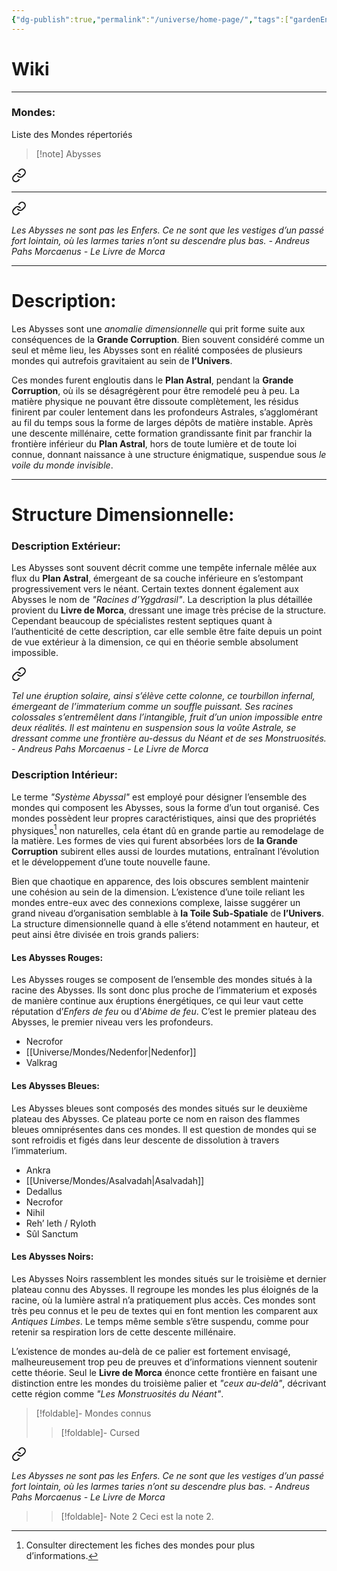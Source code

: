 ```yaml
---
{"dg-publish":true,"permalink":"/universe/home-page/","tags":["gardenEntry"]}
---
```


# Wiki
---
### Mondes:
Liste des Mondes répertoriés 





> [!note] Abysses
> 
<div class="transclusion internal-embed is-loaded"><a class="markdown-embed-link" href="/universe/mondes/abysses/" aria-label="Open link"><svg xmlns="http://www.w3.org/2000/svg" width="24" height="24" viewBox="0 0 24 24" fill="none" stroke="currentColor" stroke-width="2" stroke-linecap="round" stroke-linejoin="round" class="svg-icon lucide-link"><path d="M10 13a5 5 0 0 0 7.54.54l3-3a5 5 0 0 0-7.07-7.07l-1.72 1.71"></path><path d="M14 11a5 5 0 0 0-7.54-.54l-3 3a5 5 0 0 0 7.07 7.07l1.71-1.71"></path></svg></a><div class="markdown-embed">




---


<div class="transclusion internal-embed is-loaded"><a class="markdown-embed-link" href="/ressources/andreus-pahs-morcaenus-extraits/#z7147p" aria-label="Open link"><svg xmlns="http://www.w3.org/2000/svg" width="24" height="24" viewBox="0 0 24 24" fill="none" stroke="currentColor" stroke-width="2" stroke-linecap="round" stroke-linejoin="round" class="svg-icon lucide-link"><path d="M10 13a5 5 0 0 0 7.54.54l3-3a5 5 0 0 0-7.07-7.07l-1.72 1.71"></path><path d="M14 11a5 5 0 0 0-7.54-.54l-3 3a5 5 0 0 0 7.07 7.07l1.71-1.71"></path></svg></a><div class="markdown-embed">



*Les Abysses ne sont pas les Enfers. Ce ne sont que les vestiges d’un passé fort lointain, où les larmes taries n’ont su descendre plus bas.*
*- Andreus Pahs Morcaenus - Le Livre de Morca* 

</div></div>


---
# Description:

Les Abysses sont une *anomalie dimensionnelle* qui prit forme suite aux conséquences de la **Grande Corruption**. Bien souvent considéré comme un seul et même lieu, les Abysses sont en réalité composées de plusieurs mondes qui autrefois gravitaient au sein de **l’Univers**.

Ces mondes furent engloutis dans le **Plan Astral**, pendant la **Grande Corruption**, où ils se désagrégèrent pour être remodelé peu à peu. La matière physique ne pouvant être dissoute complètement, les résidus finirent par couler lentement dans les profondeurs Astrales, s’agglomérant au fil du temps sous la forme de larges dépôts de matière instable.
Après une descente millénaire, cette formation grandissante finit par franchir la frontière inférieur du **Plan Astral**, hors de toute lumière et de toute loi connue, donnant naissance à une structure énigmatique, suspendue sous *le voile du monde invisible*.

---
# Structure Dimensionnelle:
### Description Extérieur:
Les Abysses sont souvent décrit comme une tempête infernale mêlée aux flux du **Plan Astral**, émergeant de sa couche inférieure en s’estompant progressivement vers le néant. Certain textes donnent également aux Abysses le nom de *"Racines d’Yggdrasil"*.
La description la plus détaillée provient du **Livre de Morca**, dressant une image très précise de la structure. Cependant beaucoup de spécialistes restent septiques quant à l’authenticité de cette description, car elle semble être faite depuis un point de vue extérieur à la dimension, ce qui en théorie semble absolument impossible.


<div class="transclusion internal-embed is-loaded"><a class="markdown-embed-link" href="/ressources/andreus-pahs-morcaenus-extraits/#923u8b" aria-label="Open link"><svg xmlns="http://www.w3.org/2000/svg" width="24" height="24" viewBox="0 0 24 24" fill="none" stroke="currentColor" stroke-width="2" stroke-linecap="round" stroke-linejoin="round" class="svg-icon lucide-link"><path d="M10 13a5 5 0 0 0 7.54.54l3-3a5 5 0 0 0-7.07-7.07l-1.72 1.71"></path><path d="M14 11a5 5 0 0 0-7.54-.54l-3 3a5 5 0 0 0 7.07 7.07l1.71-1.71"></path></svg></a><div class="markdown-embed">



*Tel une éruption solaire, ainsi s’élève cette colonne, ce tourbillon infernal, émergeant de l’immaterium comme un souffle puissant. Ses racines colossales s’entremêlent dans l’intangible, fruit d’un union impossible entre deux réalités. Il est maintenu en suspension sous la voûte  Astrale, se dressant comme une frontière au-dessus du Néant et de ses Monstruosités.*
*- Andreus Pahs Morcaenus - Le Livre de Morca* 

</div></div>


### Description Intérieur:
Le terme *"Système Abyssal"*  est employé pour désigner l’ensemble des mondes qui composent les Abysses, sous la forme d’un tout organisé.
Ces mondes possèdent leur propres caractéristiques, ainsi que des propriétés physiques[^1] non naturelles, cela étant dû en grande partie au remodelage de la matière. Les formes de vies qui furent absorbées lors de **la Grande Corruption** subirent elles aussi de lourdes mutations, entraînant l’évolution et le développement d’une toute nouvelle faune.

Bien que chaotique en apparence, des lois obscures semblent maintenir une cohésion au sein de la dimension. L’existence d’une toile reliant les mondes entre-eux avec des connexions complexe, laisse suggérer un grand niveau d’organisation semblable à **la Toile Sub-Spatiale** de **l’Univers**. La structure dimensionnelle quand à elle s’étend notamment en hauteur, et peut ainsi être divisée en trois grands paliers:

#### Les Abysses Rouges:
Les Abysses rouges se composent de l’ensemble des mondes situés à la racine des Abysses. Ils sont donc plus proche de l’immaterium et exposés de manière continue aux éruptions énergétiques, ce qui leur vaut cette réputation d’*Enfers de feu* ou d’*Abime de feu*. C’est le premier plateau des Abysses, le premier niveau vers les profondeurs.

  - Necrofor
  - [[Universe/Mondes/Nedenfor\|Nedenfor]] 
  - Valkrag

#### Les Abysses Bleues:
Les Abysses bleues sont composés des mondes situés sur le deuxième plateau des Abysses. Ce plateau porte ce nom en raison des flammes bleues omniprésentes dans ces mondes. Il est question de mondes qui se sont refroidis et figés dans leur descente de dissolution à travers l’immaterium.

- Ankra
- [[Universe/Mondes/Asalvadah\|Asalvadah]]
- Dedallus
- Necrofor
- Nihil
- Reh’ leth / Ryloth
- Sûl Sanctum

#### Les Abysses Noirs:
Les Abysses Noirs rassemblent les mondes situés sur le troisième et dernier plateau connu des Abysses. Il regroupe les mondes les plus éloignés de la racine, où la lumière astral n’a pratiquement plus accès. Ces mondes sont très peu connus et le peu de textes qui en font mention les comparent aux *Antiques Limbes*. Le temps même semble s’être suspendu, comme pour retenir sa respiration lors de cette descente millénaire.

L’existence de mondes au-delà de ce palier est fortement envisagé, malheureusement trop peu de preuves et d’informations viennent soutenir cette théorie. Seul le **Livre de Morca** énonce cette frontière en faisant une distinction entre les mondes du troisième palier et *"ceux au-delà"*, décrivant cette région comme *"Les Monstruosités du Néant"*.



[^1]: Consulter directement les fiches des mondes pour plus d’informations.


</div></div>



> [!foldable]- Mondes connus
> 
>> [!foldable]- Cursed
>> 
<div class="transclusion internal-embed is-loaded"><a class="markdown-embed-link" href="/ressources/andreus-pahs-morcaenus-extraits/#z7147p" aria-label="Open link"><svg xmlns="http://www.w3.org/2000/svg" width="24" height="24" viewBox="0 0 24 24" fill="none" stroke="currentColor" stroke-width="2" stroke-linecap="round" stroke-linejoin="round" class="svg-icon lucide-link"><path d="M10 13a5 5 0 0 0 7.54.54l3-3a5 5 0 0 0-7.07-7.07l-1.72 1.71"></path><path d="M14 11a5 5 0 0 0-7.54-.54l-3 3a5 5 0 0 0 7.07 7.07l1.71-1.71"></path></svg></a><div class="markdown-embed">



*Les Abysses ne sont pas les Enfers. Ce ne sont que les vestiges d’un passé fort lointain, où les larmes taries n’ont su descendre plus bas.*
*- Andreus Pahs Morcaenus - Le Livre de Morca* 

</div></div>

>
>> [!foldable]- Note 2
>> Ceci est la note 2.

